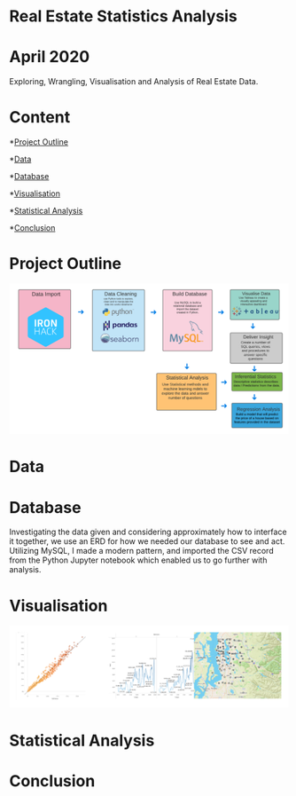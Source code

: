 # Real Estate Statistics Analysis

# April 2020
Exploring, Wrangling, Visualisation and Analysis of Real Estate Data.

# Content
*[Project Outline](#project-outline)

*[Data](#data)

*[Database](#database)

*[Visualisation](#visualisation)

*[Statistical Analysis](#statistical-analysis)

*[Conclusion](#conclusion)

# Project Outline
![alt text](https://github.com/petergeorge649/Hermione-granger/blob/main/ReadMe.png)

# Data

# Database
Investigating the data given and considering approximately how to interface it together, we use an ERD for how we needed our database to see and act. Utilizing MySQL, I made a modern pattern, and imported the CSV record from the  Python Jupyter notebook  which enabled us to go further with analysis.

# Visualisation
![alt text](https://github.com/petergeorge649/Hermione-granger/blob/main/tableau.png)

# Statistical Analysis

# Conclusion



